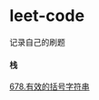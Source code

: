 # leet-code
记录自己的刷题

#### 栈

[678.有效的括号字符串](https://leetcode-cn.com/problems/valid-parenthesis-string/)


